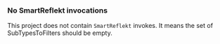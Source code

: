 ### No SmartReflekt invocations

This project does not contain `SmartReflekt` invokes. It means the set of SubTypesToFilters
should be empty.
